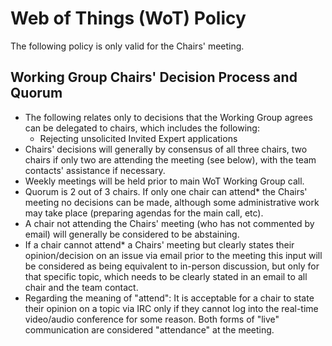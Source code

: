 # Web of Things (WoT) Policy

The following policy is only valid for the Chairs' meeting. 

## Working Group Chairs' Decision Process and Quorum
- The following relates only to decisions that the Working Group agrees can be delegated to chairs, which includes the following:
    - Rejecting unsolicited Invited Expert applications
- Chairs' decisions will generally by consensus of all three chairs, two chairs if only two are attending the meeting (see below), with the team contacts' assistance if necessary.
- Weekly meetings will be held prior to main WoT Working Group call.
- Quorum is 2 out of 3 chairs.  If only one chair can attend* the Chairs' meeting no decisions can be made, although some administrative work may take place (preparing agendas for the main call, etc).
- A chair not attending the Chairs' meeting (who has not commented by email) will generally be considered to be abstaining. 
- If a chair cannot attend* a Chairs' meeting but clearly states their opinion/decision on an issue via email prior to the meeting this input will be considered as being equivalent to in-person discussion, but only for that specific topic, which needs to be clearly stated in an email to all chair and the team contact.
- Regarding the meaning of "attend": It is acceptable for a chair to state their opinion on a topic via IRC only if they cannot log into the real-time video/audio conference for some reason.  Both forms of "live" communication are considered "attendance" at the meeting.
